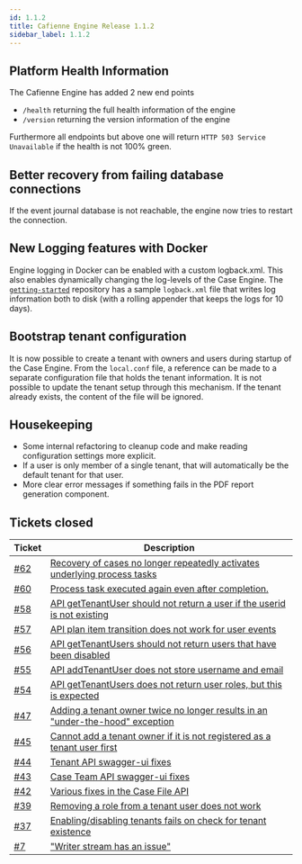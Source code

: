 ```yaml
---
id: 1.1.2
title: Cafienne Engine Release 1.1.2
sidebar_label: 1.1.2
---
```


## Platform Health Information
The Cafienne Engine has added 2 new end points
- `/health` returning the full health information of the engine
- `/version` returning the version information of the engine

Furthermore all endpoints but above one will return `HTTP 503 Service Unavailable` if the health is not 100% green.

## Better recovery from failing database connections
If the event journal database is not reachable, the engine now tries to restart the connection.

## New Logging features with Docker

Engine logging in Docker can be enabled with a custom logback.xml. 
 This also enables dynamically changing the log-levels of the Case Engine. 
 The [`getting-started`](https://github.com/cafienne/getting-started) repository has a sample `logback.xml` file that writes log information both to disk (with a rolling appender that keeps the logs for 10 days).

## Bootstrap tenant configuration
It is now possible to create a tenant with owners and users during startup of the Case Engine. From the `local.conf` file, a reference can be made to a separate configuration file that holds the tenant information. It is not possible to update the tenant setup through this mechanism. If the tenant already exists, the content of the file will be ignored.

## Housekeeping
- Some internal refactoring to cleanup code and make reading configuration settings more explicit.
- If a user is only member of a single tenant, that will automatically be the default tenant for that user.
- More clear error messages if something fails in the PDF report generation component.

## Tickets closed

| Ticket   | Description |
|----------|-------------|
| [#62](https://github.com/cafienne/cafienne-engine/issues/62) | [Recovery of cases no longer repeatedly activates underlying process tasks](https://github.com/cafienne/cafienne-engine/issues/62)
| [#60](https://github.com/cafienne/cafienne-engine/issues/60) | [Process task executed again even after completion.](https://github.com/cafienne/cafienne-engine/issues/60)
| [#58](https://github.com/cafienne/cafienne-engine/issues/58) | [API getTenantUser should not return a user if the userid is not existing](https://github.com/cafienne/cafienne-engine/issues/58)
| [#57](https://github.com/cafienne/cafienne-engine/issues/57) | [API plan item transition does not work for user events](https://github.com/cafienne/cafienne-engine/issues/57)
| [#56](https://github.com/cafienne/cafienne-engine/issues/56) | [API getTenantUsers should not return users that have been disabled](https://github.com/cafienne/cafienne-engine/issues/56)
| [#55](https://github.com/cafienne/cafienne-engine/issues/55) | [API addTenantUser does not store username and email](https://github.com/cafienne/cafienne-engine/issues/55)
| [#54](https://github.com/cafienne/cafienne-engine/issues/54) | [API getTenantUsers does not return user roles, but this is expected](https://github.com/cafienne/cafienne-engine/issues/54)
| [#47](https://github.com/cafienne/cafienne-engine/issues/47) | [Adding a tenant owner twice no longer results in an "under-the-hood" exception](https://github.com/cafienne/cafienne-engine/issues/47)
| [#45](https://github.com/cafienne/cafienne-engine/issues/45) | [Cannot add a tenant owner if it is not registered as a tenant user first](https://github.com/cafienne/cafienne-engine/issues/45)
| [#44](https://github.com/cafienne/cafienne-engine/issues/44) | [Tenant API swagger-ui fixes](https://github.com/cafienne/cafienne-engine/issues/44)
| [#43](https://github.com/cafienne/cafienne-engine/issues/43) | [Case Team API swagger-ui fixes](https://github.com/cafienne/cafienne-engine/issues/43)
| [#42](https://github.com/cafienne/cafienne-engine/issues/42) | [Various fixes in the Case File API](https://github.com/cafienne/cafienne-engine/issues/42)
| [#39](https://github.com/cafienne/cafienne-engine/issues/39) | [Removing a role from a tenant user does not work](https://github.com/cafienne/cafienne-engine/issues/39)
| [#37](https://github.com/cafienne/cafienne-engine/issues/37) | [Enabling/disabling tenants fails on check for tenant existence](https://github.com/cafienne/cafienne-engine/issues/37)
| [#7](https://github.com/cafienne/cafienne-engine/issues/7)   | ["Writer stream has an issue"](https://github.com/cafienne/cafienne-engine/issues/7)
